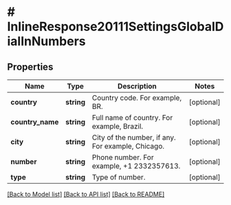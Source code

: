 # # InlineResponse20111SettingsGlobalDialInNumbers

## Properties

Name | Type | Description | Notes
------------ | ------------- | ------------- | -------------
**country** | **string** | Country code. For example, BR. | [optional] 
**country_name** | **string** | Full name of country. For example, Brazil. | [optional] 
**city** | **string** | City of the number, if any. For example, Chicago. | [optional] 
**number** | **string** | Phone number. For example, +1 2332357613. | [optional] 
**type** | **string** | Type of number. | [optional] 

[[Back to Model list]](../../README.md#documentation-for-models) [[Back to API list]](../../README.md#documentation-for-api-endpoints) [[Back to README]](../../README.md)


